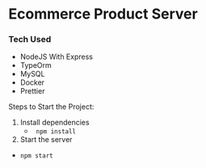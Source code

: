 # Ecommerce Product Server

### Tech Used

- NodeJS With Express
- TypeOrm
- MySQL
- Docker
- Prettier

Steps to Start the Project:

1. Install dependencies
   - ` npm install`
2. Start the server
  - `npm start`
